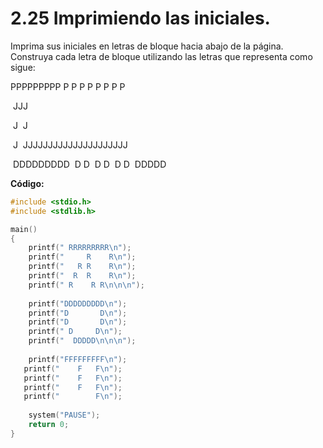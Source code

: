 # 2.25 Imprimiendo las iniciales.

Imprima sus iniciales en letras de bloque hacia abajo de la página. Construya cada letra de bloque utilizando las letras que representa como sigue:

PPPPPPPPP
		 P	  P
		 P	  P
		 P	  P
		  P P 
	

​		  JJJ

​       J
​	J  

​	 J 
​	  JJJJJJJJJJJJJJJJJJJJJ


​	DDDDDDDDD
​	D       D
​	D       D
​	 D     D
​	  DDDDD  

**Código:**

```c
#include <stdio.h>
#include <stdlib.h>

main()
{
	printf(" RRRRRRRRR\n");
    printf("     R    R\n");
	printf("   R R    R\n");
	printf("  R  R    R\n");
	printf(" R    R R\n\n\n"); 
	
    printf("DDDDDDDDD\n");
    printf("D       D\n");
    printf("D       D\n");
    printf(" D     D\n");
    printf("  DDDDD\n\n\n");
    
    printf("FFFFFFFFF\n"); 
​	printf("    F   F\n");
​	printf("    F   F\n");
​	printf("    F   F\n");
​	printf("        F\n");
​	
	system("PAUSE");
	return 0;
}
```
